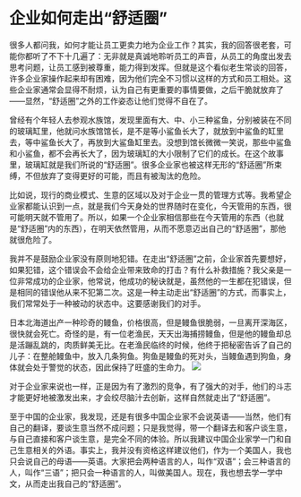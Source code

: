 # 企业如何走出“舒适圈”

很多人都问我，如何才能让员工更卖力地为企业工作？其实，我的回答很老套，可能你都听了不下十几遍了：无非就是真诚地聆听员工的声音，从员工的角度出发去思考问题，让员工感到被尊重，能力得到发挥。但就是这个看似老生常谈的回答，许多企业家操作起来却有困难，因为他们完全不习惯以这样的方式和员工相处。这些企业家通常会显得不耐烦，认为自己有更重要的事情要做，之后干脆就放弃了——显然，“舒适圈”之外的工作姿态让他们觉得不自在了。 

曾经有个年轻人去参观水族馆，发现里面有大、中、小三种鲨鱼，分别被装在不同的玻璃缸里，他就问水族馆馆长，是不是等小鲨鱼长大了，就放到中鲨鱼的缸里去，等中鲨鱼长大了，再放到大鲨鱼缸里去。没想到馆长微微一笑说，那些中鲨鱼和小鲨鱼，都不会再长大了，因为玻璃缸的大小限制了它们的成长。在这个故事里，玻璃缸就是我们所说的“舒适圈”。很多企业家也被这样无形的“舒适圈”所束缚，不但放弃了变得更好的可能，而且有被淘汰的危险。 

比如说，现行的商业模式、生意的区域以及对于企业一贯的管理方式等。我希望企业家都能认识到一点，就是我们今天身处的世界随时在变化，今天管用的东西，很可能明天就不管用了。所以，如果一个企业家相信那些在今天管用的东西（也就是“舒适圈”内的东西），在明天依然管用，从而不愿意迈出自己的“舒适圈”，那他就很危险了。 

我并不是鼓励企业家没有原则地犯错。在走出“舒适圈”之前，企业家首先要想好，如果犯错，这个错误会不会给企业带来致命的打击？有什么补救措施？我父亲是一位非常成功的企业家，他常说，他成功的秘诀就是，虽然他的一生都在犯错误，但是相同的错误他从来不犯第二次。这是一种主动走出“舒适圈”的方式，而事实上，我们常常处于一种被动的状态中。这要感谢我们的对手。 

日本北海道出产一种珍奇的鳗鱼，价格很高，但是鳗鱼很脆弱，一旦离开深海区，很快就会死亡。奇怪的是，有一位老渔民，天天出海捕捞鳗鱼，但是他的鳗鱼却总是活蹦乱跳的，肉质鲜美无比。在老渔民临终的时候，他终于把秘密告诉了自己的儿子：在整舱鳗鱼中，放入几条狗鱼。狗鱼是鳗鱼的死对头，当鳗鱼遇到狗鱼，身体就会处于警觉的状态，因此保持了旺盛的生命力。 ![](http://www.yilinzazhi.com/images/yili/yili201407/yili20140705-1-l.jpg)

对于企业家来说也一样，正是因为有了激烈的竞争，有了强大的对手，他们的斗志才能更好地被激发出来，才会绞尽脑汁去创新，这样自然就走出了“舒适圈”。 

至于中国的企业家，我发现，还是有很多中国企业家不会说英语——当然，他们有自己的翻译，要谈生意当然不成问题；只是我觉得，带一个翻译去和客户谈生意，与自己直接和客户谈生意，是完全不同的体验。所以我建议中国企业家学一门和自己生意相关的外语。事实上，我并没有资格这样建议他们，作为一个美国人，我也只会说自己的母语——英语。大家把会两种语言的人，叫作“双语”；会三种语言的人，叫作“三语”；把只会一种语言的人，叫做美国人。现在，我也想去学一学中文，从而走出我自己的“舒适圈”。